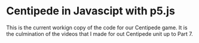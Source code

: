 # Centipede in Javascipt with p5.js

This is the current workign copy of the code for our Centipede game. It 
is the culmination of the videos that I made for out Centipede unit up 
to Part 7.
